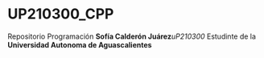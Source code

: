 # UP210300_CPP
Repositorio Programación
**Sofía Calderón Juárez**_uP210300_
Estudinte de la **Universidad Autonoma de Aguascalientes**
